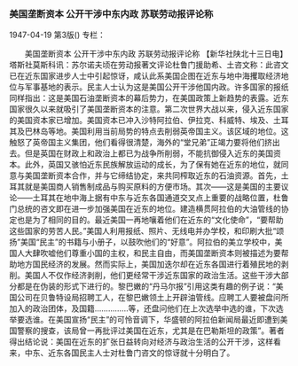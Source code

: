 ### 美国垄断资本  公开干涉中东内政  苏联劳动报评论称

1947-04-19
第3版()
专栏：

　　美国垄断资本
    公开干涉中东内政
    苏联劳动报评论称
    【新华社陕北十三日电】塔斯社莫斯科讯：苏尔诺夫顷在劳动报著文评论杜鲁门援助希、土咨文称：此咨文已在近东国家进步人士中引起惊讶，咸认此系美国企图在近东与地中海攫取经济地位与军事基地的表示。民主人士认为这是美国公开干涉他国内政。许多国家的报纸同样指出：这是美国石油垄断资本的幕后势力，在美国政策上新趋势的表露。近东国家很久以来就吸引了美国垄断资本的注意。第二次世界大战以来，侵入近东国家的美国资本家已增加。美国资本已冲入沙特阿拉伯、伊拉克、科威特、埃及、土耳其及巴林岛等地。美国利用当前局势的特点去削弱英帝国主义。该区域的地位。这触怒了英帝国主义集团，他们看得很清楚，海外的“堂兄弟”正竭力要将他们挤出去。但是英国在财政上和政治上都已为战争所削弱，不能抗御侵入近东的美国资本。此外，英国又骇怕近东民族解放运动的成长，为了保有她在近东的地位，就同意与美国垄断资本合作，并与它缔结协定，来共同榨取近东的石油资源。首先，土耳其就是美国商人销售制成品与购买原料的方便市场。其次——这是美国的主要议论——土耳其在地中海上据有中东与近东各国通道交叉点上重要的战略位置，杜鲁门总统的咨文即在进一步加强美国在近东的地位。建造横贯阿拉伯的大油管线的协定也是为了相同的目的。最近美国一再地嚷着他们在近东的“文化使命”，“要帮助这些国家的劳苦人民。”美国人利用报纸、照片、无线电并办学校，和印刷大批“颂扬”美国“民主”的书籍与小册子，以鼓吹他们的“好意”。阿拉伯的美立学校中，美国人大肆吹嘘他们尊重小国的主权，和民主自由，而美国垄断资本则被描述为要帮助地方国民经济的发展。然而实际上，美国加迭尔却在近东各国进行着殖民地的剥削。美国人不仅作经济剥削，他们更经常干涉近东国家的政治生活。这些干涉大部分都是在伪装的形式下进行的。黎巴嫩的“丹马尔报”引用这类有趣的例子说：“美国公司在贝鲁特设局招聘工人，在黎巴嫩领土上开辟油管线。应聘工人要被盘问所加入的政治团体，及国籍……………等，还盘问他们在上次选举中选的谁，下次选举要选谁。在美国宣扬“民主”的可怜音调下，华盛顿的阿拉伯新闻局最近即遭到美国警察的搜查，该局曾一再批评过美国在近东，尤其是在巴勒斯坦的政策”。著者得出结论说：美国在近东的扩张日益转向对经济与政治生活的公开干涉，这样看来，中东、近东各国民主人士对杜鲁门咨文的惊讶就十分明白了。
